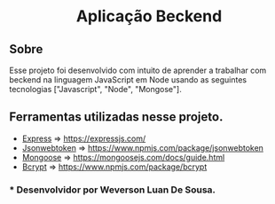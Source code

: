 <h1 align="center">
    Aplicação Beckend 
</h1>


## Sobre 
Esse projeto foi desenvolvido com intuito de aprender a trabalhar com beckend na linguagem JavaScript em Node usando as seguintes tecnologias ["Javascript", "Node", "Mongose"].


## Ferramentas utilizadas nesse projeto.
- [Express]() => https://expressjs.com/
- [Jsonwebtoken]() => https://www.npmjs.com/package/jsonwebtoken
- [Mongoose]() => https://mongoosejs.com/docs/guide.html
- [Bcrypt]() => https://www.npmjs.com/package/bcrypt


<h3> * Desenvolvidor por Weverson Luan De Sousa.</h3>